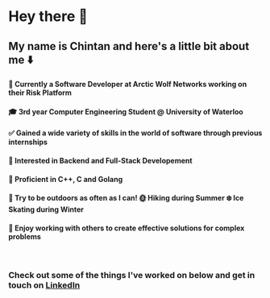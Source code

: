 <h1> Hey there 👋 </h1>

## My name is Chintan and here's a little bit about me ⬇️


#### 🏢 Currently a Software Developer at Arctic Wolf Networks working on their Risk Platform

#### 🎓 3rd year Computer Engineering Student @ University of Waterloo  

#### ✅ Gained a wide variety of skills in the world of software through previous internships

#### 🚀 Interested in Backend and Full-Stack Developement

#### 🌟 Proficient in C++, C and Golang

#### 🌲 Try to be outdoors as often as I can! 🌞 Hiking during Summer ❄️ Ice Skating during Winter

#### 🥇 Enjoy working with others to create effective solutions for complex problems


<p>&nbsp;</p>


### Check out some of the things I've worked on below and get in touch on [LinkedIn](www.linkedin.com/in/chintanmistry17)
